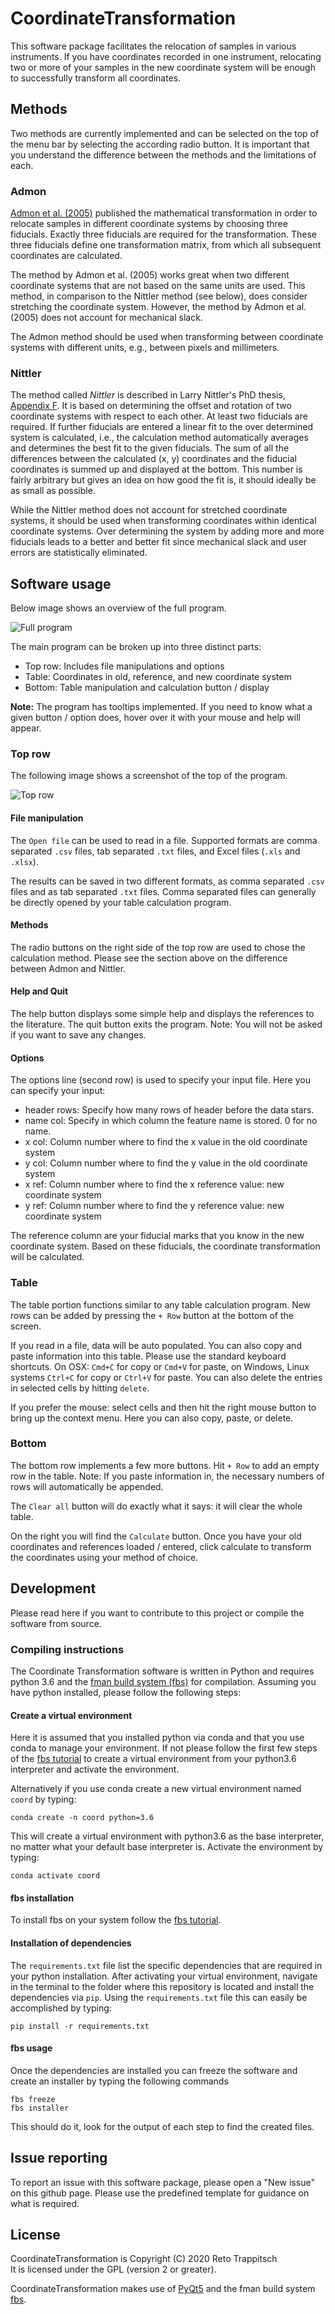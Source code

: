 # CoordinateTransformation

This software package facilitates the relocation of samples in various instruments. If you have coordinates recorded in one instrument, relocating two or more of your samples in the new coordinate system will be enough to successfully transform all coordinates.

## Methods

Two methods are currently implemented and can be selected on the top of the menu bar by selecting the according radio button. It is important that you understand the difference between the methods and the limitations of each.

### Admon

[Admon et al. (2005)](https://doi.org/10.1017/S1431927605050312) published the mathematical transformation in order to relocate samples in different coordinate systems by choosing three fiducials. Exactly three fiducials are required for the transformation. These three fiducials define one transformation matrix, from which all subsequent coordinates are calculated.

The method by Admon et al. (2005) works great when two different coordinate systems that are not based on the same units are used. This method, in comparison to the Nittler method (see below), does consider stretching the coordinate system. However, the method by Admon et al. (2005) does not account for mechanical slack.

The Admon method should be used when transforming between coordinate systems with different units, e.g., between pixels and millimeters.

### Nittler

The method called *Nittler* is described in Larry Nittler's PhD thesis, [Appendix F](https://nittler.dtm.carnegiescience.edu/publications/phd-thesis). It is based on determining the offset and rotation of two coordinate systems with respect to each other. At least two fiducials are required. If further fiducials are entered a linear fit to the over determined system is calculated, i.e., the calculation method automatically averages and determines the best fit to the given fiducials. The sum of all the differences between the calculated (x, y) coordinates and the fiducial coordinates is summed up and displayed at the bottom. This number is fairly arbitrary but gives an idea on how good the fit is, it should ideally be as small as possible.

While the Nittler method does not account for stretched coordinate systems, it should be used when transforming coordinates within identical coordinate systems. Over determining the system by adding more and more fiducials leads to a better and better fit since mechanical slack and user errors are statistically eliminated.

## Software usage

Below image shows an overview of the full program. 

![Full program](docs/screenshot-full.png)

The main program can be broken up into three distinct parts:

 * Top row: Includes file manipulations and options
 * Table: Coordinates in old, reference, and new coordinate system
 * Bottom: Table manipulation and calculation button / display

**Note:** The program has tooltips implemented. If you need to know what a given button / option does, hover over it with your mouse and help will appear.

### Top row

The following image shows a screenshot of the top of the program. 

![Top row](docs/screenshot-top.png)

#### File manipulation

The `Open file` can be used to read in a file. Supported formats are comma separated `.csv` files, tab separated `.txt` files, and Excel files (`.xls` and `.xlsx`). 

The results can be saved in two different formats, as comma separated `.csv` files and as tab separated `.txt` files. Comma separated files can generally be directly opened by your table calculation program. 

#### Methods

The radio buttons on the right side of the top row are used to chose the calculation method. Please see the section above on the difference between Admon and Nittler.

#### Help and Quit

The help button displays some simple help and displays the references to the literature. The quit button exits the program. Note: You will not be asked if you want to save any changes.

#### Options

The options line (second row) is used to specify your input file. Here you can specify your input:

 * header rows: Specify how many rows of header before the data stars. 
 * name col: Specify in which column the feature name is stored. 0 for no name.
 * x col: Column number where to find the x value in the old coordinate system
 * y col: Column number where to find the y value in the old coordinate system
 * x ref: Column number where to find the x reference value: new coordinate system
 * y ref: Column number where to find the y reference value: new coordinate system

The reference column are your fiducial marks that you know in the new coordinate system. Based on these fiducials, the coordinate transformation will be calculated.

### Table

The table portion functions similar to any table calculation program. New rows can be added by pressing the `+ Row` button at the bottom of the screen. 

If you read in a file, data will be auto populated. You can also copy and paste information into this table. Please use the standard keyboard shortcuts. On OSX: `Cmd+C` for copy or `Cmd+V` for paste, on Windows, Linux systems `Ctrl+C` for copy or `Ctrl+V` for paste. You can also delete the entries in selected cells by hitting `delete`. 

If you prefer the mouse: select cells and then hit the right mouse button to bring up the context menu. Here you can also copy, paste, or delete.

### Bottom

The bottom row implements a few more buttons. Hit `+ Row` to add an empty row in the table. Note: If you paste information in, the necessary numbers of rows will automatically be appended. 

The `Clear all` button will do exactly what it says: it will clear the whole table. 

On the right you will find the `Calculate` button. Once you have your old coordinates and references loaded / entered, click calculate to transform the coordinates using your method of choice. 

## Development

Please read here if you want to contribute to this project or compile the software from source.

### Compiling instructions

The Coordinate Transformation software is written in Python and requires python 3.6 and the [fman build system (fbs)](https://build-system.fman.io/) for compilation. Assuming you have python installed, please follow the following steps:

#### Create a virtual environment

Here it is assumed that you installed python via conda and that you use conda to manage your environment. If not please follow the first few steps of the [fbs tutorial](https://github.com/mherrmann/fbs-tutorial) to create a virtual environment from your python3.6 interpreter and activate the environment. 

Alternatively if you use conda create a new virtual environment named `coord` by typing:

	conda create -n coord python=3.6

This will create a virtual environment with python3.6 as the base interpreter, no matter what your default base interpreter is. Activate the environment by typing:

	conda activate coord

#### fbs installation

To install fbs on your system follow the [fbs tutorial](https://github.com/mherrmann/fbs-tutorial). 

#### Installation of dependencies

The `requirements.txt` file list the specific dependencies that are required in your python installation. After activating your virtual environment, navigate in the terminal to the folder where this repository is located and install the dependencies via `pip`. Using the `requirements.txt` file this can easily be accomplished by typing:

	pip install -r requirements.txt

#### fbs usage

Once the dependencies are installed you can freeze the software and create an installer by typing the following commands

	fbs freeze
	fbs installer

This should do it, look for the output of each step to find the created files.

## Issue reporting

To report an issue with this software package, please open a "New issue" on this github page. Please use the predefined template for guidance on what is required.

## License

CoordinateTransformation is Copyright (C) 2020 Reto Trappitsch  
It is licensed under the GPL (version 2 or greater).

CoordinateTransformation makes use of [PyQt5](https://riverbankcomputing.com/) and the fman build system [fbs](https://build-system.fman.io/).